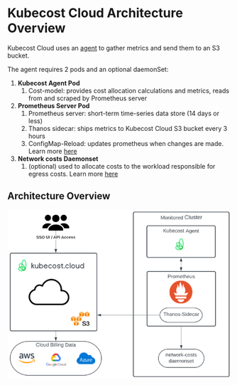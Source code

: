 # Kubecost Cloud Architecture Overview

Kubecost Cloud uses an [agent](agent.md) to gather metrics and send them to an S3 bucket.

The agent requires 2 pods and an optional daemonSet:

1. **Kubecost Agent Pod**
   1. Cost-model: provides cost allocation calculations and metrics, reads from and scraped by Prometheus server
2. **Prometheus Server Pod**
   1. Prometheus server: short-term time-series data store (14 days or less)
   2. Thanos sidecar: ships metrics to Kubecost Cloud S3 bucket every 3 hours
   3. ConfigMap-Reload: updates prometheus when changes are made. Learn more [here](https://github.com/jimmidyson/configmap-reload)
3. **Network costs Daemonset**
   1. (optional) used to allocate costs to the workload responsible for egress costs. Learn more [here](broken-reference)

## Architecture Overview

![Architecture Diagram](https://raw.githubusercontent.com/kubecost/docs/main/images/cloudarchitecture.png)
